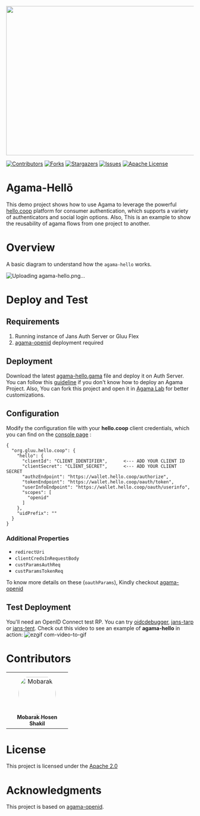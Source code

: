 <p align="center">
  <img width="600" height="400" src="https://github.com/GluuFederation/agama-hello/assets/20867846/5158d850-dc31-4e09-a952-f8d89294dd89">
</p>

<!-- These are statistics for this repository-->
[![Contributors][contributors-shield]][contributors-url]
[![Forks][forks-shield]][forks-url]
[![Stargazers][stars-shield]][stars-url]
[![Issues][issues-shield]][issues-url]
[![Apache License][license-shield]][license-url]

# Agama-Hellō

This demo project shows how to use Agama to leverage the powerful
[hello.coop](https://hello.coop) platform for consumer authentication, which
supports a variety of authenticators and social login options. Also, This is an example to show the reusability of agama flows from one project to another.

# Overview

A basic diagram to understand how the `agama-hello` works. 

![Uploading agama-hello.png…]()


# Deploy and Test

## Requirements

1. Running instance of Jans Auth Server or Gluu Flex
2. [agama-openid](https://github.com/GluuFederation/agama-openid) deployment required 

## Deployment

Download the latest [agama-hello.gama](https://github.com/GluuFederation/agama-hello/releases/latest/download/agama-hello.gama) file and deploy it on Auth Server. You can follow this [guideline](https://gluu.org/quick-start-guide/) if you don't know how to deploy an Agama Project. Also, You can fork this project and open it in [Agama Lab](https://cloud.gluu.org/agama-lab) for better customizations.

## Configuration

Modify the configuration file with your **hello.coop** client credentials,
which you can find on the [console page](https://console.hello.coop) :
```
{
  "org.gluu.hello.coop": {
    "hello": {
      "clientId": "CLIENT_IDENTIFIER",      <--- ADD YOUR CLIENT ID
      "clientSecret": "CLIENT_SECRET",      <--- ADD YOUR CLIENT SECRET
      "authzEndpoint": "https://wallet.hello.coop/authorize",
      "tokenEndpoint": "https://wallet.hello.coop/oauth/token",
      "userInfoEndpoint": "https://wallet.hello.coop/oauth/userinfo",
      "scopes": [
        "openid"
      ]
    },
    "uidPrefix": ""
  }
}
```

### Additional Properties

- `redirectUri` 
- `clientCredsInRequestBody`
- `custParamsAuthReq`
- `custParamsTokenReq`

To know more details on these (`oauthParams`), Kindly checkout [agama-openid](https://github.com/GluuFederation/agama-openid?tab=readme-ov-file#authzcodewithuserinfo-and-authzcode)


## Test Deployment

You'll need an OpenID Connect test RP. You can try [oidcdebugger](https://oidcdebugger.com/),
[jans-tarp](https://github.com/JanssenProject/jans/tree/main/demos/jans-tarp) or [jans-tent](https://github.com/JanssenProject/jans/tree/main/demos/jans-tent). Check out this video to see
an example of **agama-hello** in action:
![ezgif com-video-to-gif](https://github.com/GluuFederation/agama-hello/assets/20867846/2158f064-ff8b-430f-a382-32e5e360a3cf)

# Contributors

<table>
<tr>
    <td align="center" style="word-wrap: break-word; width: 150.0; height: 150.0">
        <a href=https://github.com/imShakil>
            <img src=https://avatars.githubusercontent.com/u/20867846?v=4 width="100;"  style="border-radius:50%;align-items:center;justify-content:center;overflow:hidden;padding-top:10px" alt=Mobarak Hosen Shakil/>
            <br />
            <sub style="font-size:14px"><b>Mobarak Hosen Shakil</b></sub>
        </a>
    </td>
</tr>
</table>


# License

This project is licensed under the [Apache 2.0](https://github.com/GluuFederation/agama-hello/blob/main/LICENSE)

# Acknowledgments

This project is based on [agama-openid](https://github.com/GluuFederation/agama-openid).

<!-- This are stats url reference for this repository -->
[contributors-shield]: https://img.shields.io/github/contributors/GluuFederation/agama-hello.svg?style=for-the-badge
[contributors-url]: https://github.com/GluuFederation/agama-hello/graphs/contributors
[forks-shield]: https://img.shields.io/github/forks/GluuFederation/agama-hello.svg?style=for-the-badge
[forks-url]: https://github.com/GluuFederation/agama-hello/network/members
[stars-shield]: https://img.shields.io/github/stars/GluuFederation/agama-hello?style=for-the-badge
[stars-url]: https://github.com/GluuFederation/agama-hello/stargazers
[issues-shield]: https://img.shields.io/github/issues/GluuFederation/agama-hello.svg?style=for-the-badge
[issues-url]: https://github.com/GluuFederation/agama-hello/issues
[license-shield]: https://img.shields.io/github/license/GluuFederation/agama-hello.svg?style=for-the-badge
[license-url]: https://github.com/GluuFederation/agama-hello/blob/master/LICENSE
